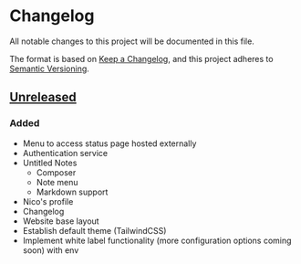 # Changelog

All notable changes to this project will be documented in this file.

The format is based on [Keep a Changelog](https://keepachangelog.com/en/1.0.0/),
and this project adheres to [Semantic Versioning](https://semver.org/spec/v2.0.0.html).

## [Unreleased]

### Added

- Menu to access status page hosted externally
- Authentication service
- Untitled Notes
  - Composer
  - Note menu
  - Markdown support
- Nico's profile
- Changelog
- Website base layout
- Establish default theme (TailwindCSS)
- Implement white label functionality (more configuration options coming soon) with env

[unreleased]: https://github.com/runkaiz/untitled-projects/
